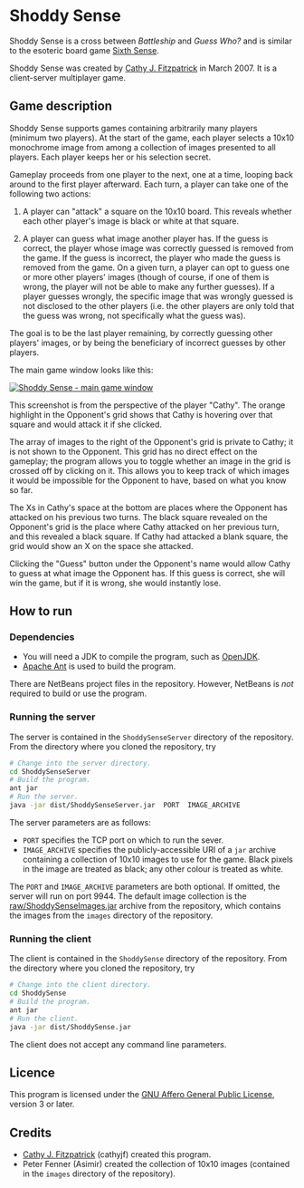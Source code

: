 # Shoddy Sense

Shoddy Sense is a cross between _Battleship_ and _Guess Who?_ and is similar
to the esoteric board game [Sixth Sense][].

Shoddy Sense was created by [Cathy J. Fitzpatrick][cathyjf] in March 2007. It is
a client-server multiplayer game.

## Game description

Shoddy Sense supports games containing arbitrarily many players (minimum two
players). At the start of the game, each player selects a 10x10 monochrome
image from among a collection of images presented to all players. Each player
keeps her or his selection secret.

Gameplay proceeds from one player to the next, one at a time, looping back
around to the first player afterward. Each turn, a player can take one of
the following two actions:

1. A player can "attack" a square on the 10x10 board. This reveals whether each
   other player's image is black or white at that square.

2. A player can guess what image another player has. If the guess is correct,
   the player whose image was correctly guessed is removed from the game. If
   the guess is incorrect, the player who made the guess is removed from the
   game. On a given turn, a player can opt to guess one or more other players'
   images (though of course, if one of them is wrong, the player will not be 
   able to make any further guesses). If a player guesses wrongly, the
   specific image that was wrongly guessed is not disclosed to the other
   players (i.e. the other players are only told that the guess was wrong, not
   specifically what the guess was).

The goal is to be the last player remaining, by correctly guessing other
players' images, or by being the beneficiary of incorrect guesses by other
players.

The main game window looks like this:

<a href="https://raw.github.com/cathyjf/ShoddySense/master/raw/screenshots/main-game-window.png">
<img alt="Shoddy Sense - main game window"
src="https://raw.github.com/cathyjf/ShoddySense/master/raw/screenshots/main-game-window-preview.png" />
</a>

This screenshot is from the perspective of the player "Cathy". The orange
highlight in the Opponent's grid shows that Cathy is hovering over that square
and would attack it if she clicked.

The array of images to the right of the Opponent's grid is private to Cathy; it
is not shown to the Opponent. This grid has no direct effect on the gameplay;
the program allows you to toggle whether an image in the grid is crossed off
by clicking on it. This allows you to keep track of which images it would be
impossible for the Opponent to have, based on what you know so far.

The Xs in Cathy's space at the bottom are places where the Opponent has
attacked on his previous two turns. The black square revealed on the Opponent's
grid is the place where Cathy attacked on her previous turn, and this revealed
a black square. If Cathy had attacked a blank square, the grid would show an X
on the space she attacked.

Clicking the "Guess" button under the Opponent's name would allow Cathy to
guess at what image the Opponent has. If this guess is correct, she will win
the game, but if it is wrong, she would instantly lose.

## How to run

### Dependencies

+ You will need a JDK to compile the program, such as [OpenJDK][].
+ [Apache Ant][] is used to build the program.

There are NetBeans project files in the repository. However, NetBeans is _not_
required to build or use the program.

### Running the server

The server is contained in the `ShoddySenseServer` directory of the repository.
From the directory where you cloned the repository, try

```bash
# Change into the server directory.
cd ShoddySenseServer
# Build the program.
ant jar
# Run the server.
java -jar dist/ShoddySenseServer.jar  PORT  IMAGE_ARCHIVE
```

The server parameters are as follows:

+ `PORT` specifies the TCP port on which to run the sever.
+ `IMAGE_ARCHIVE` specifies the publicly-accessible URI of a `jar` archive containing a
   collection of 10x10 images to use for the game. Black pixels in the image
   are treated as black; any other colour is treated as white.

The `PORT` and `IMAGE_ARCHIVE` parameters are both optional. If omitted,
the server will run on port 9944. The default image collection is the
[raw/ShoddySenseImages.jar](https://raw.github.com/cathyjf/ShoddySense/master/raw/ShoddySenseImages.jar) archive from the repository, which contains the
images from the `images` directory of the repository.

### Running the client

The client is contained in the `ShoddySense` directory of the repository.
From the directory where you cloned the repository, try

```bash
# Change into the client directory.
cd ShoddySense
# Build the program.
ant jar
# Run the client.
java -jar dist/ShoddySense.jar
```

The client does not accept any command line parameters.

## Licence

This program is licensed under the [GNU Affero General Public License][agpl3],
version 3 or later.

## Credits

+ [Cathy J. Fitzpatrick][cathyjf] (cathyjf) created this program.
+ Peter Fenner (Asimir) created the collection of 10x10 images (contained in
  the `images` directory of the repository).

[Sixth Sense]: http://boardgamegeek.com/boardgame/6786/sixth-sense
[OpenJDK]: http://openjdk.java.net
[Apache Ant]: https://ant.apache.org/
[agpl3]: http://www.fsf.org/licensing/licenses/agpl-3.0.html
[cathyjf]: https://cathyjf.com

